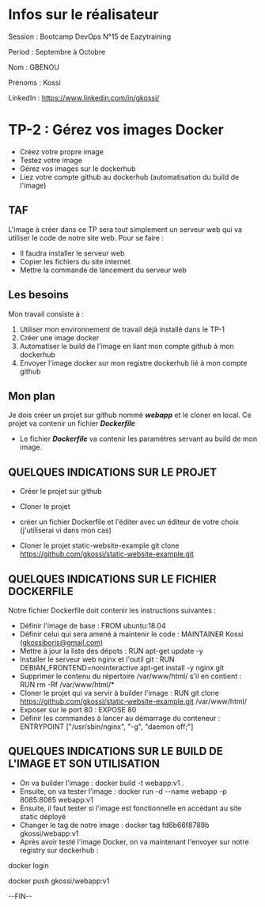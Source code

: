 # Infos sur le réalisateur
Session  : Bootcamp DevOps N°15 de Eazytraining

Period   : Septembre à Octobre

Nom      : GBENOU

Prénoms  : Kossi

LinkedIn : https://www.linkedin.com/in/gkossi/

# TP-2 : Gérez vos images Docker
- Créez votre propre image
- Testez votre image
- Gérez vos images sur le dockerhub
- Liez votre compte github au dockerhub (automatisation du build de l'image)

## TAF
L'image à créer dans ce TP sera tout simplement un serveur web qui va utiliser le code de notre site web.
Pour se faire :
- Il faudra installer le serveur web
- Copier les fichiers du site internet
- Mettre la commande de lancement du serveur web

## Les besoins
Mon travail consiste à :
1) Utiliser mon environnement de travail déjà installé dans le TP-1
2) Créer une image docker
3) Automatiser le build de l'image en liant mon compte github à mon dockerhub
4) Envoyer l'image docker sur mon registre dockerhub lié à mon compte github

## Mon plan
Je dois créer un projet sur github nommé ***webapp*** et le cloner en local. Ce projet va contenir un fichier ***Dockerfile***

- Le fichier ***Dockerfile*** va contenir les paramètres servant au build de mon image.

## QUELQUES INDICATIONS SUR LE PROJET
- Créer le projet sur github
- Cloner le projet 
- créer un fichier Dockerfile et l'éditer avec un éditeur de votre choix (j'utiliserai vi dans mon cas)

- Cloner le projet static-website-example
git clone https://github.com/gkossi/static-website-example.git

## QUELQUES INDICATIONS SUR LE FICHIER DOCKERFILE
Notre fichier Dockerfile doit contenir les instructions suivantes :
- Définir l'image de base : FROM ubuntu:18.04
- Définir celui qui sera amené à maintenir le code : MAINTAINER Kossi (gkossiboris@gmail.com)
- Mettre à jour la liste des dépots : RUN apt-get update -y
- Installer le serveur web nginx et l'outil git : RUN DEBIAN_FRONTEND=noninteractive apt-get install -y nginx git
- Supprimer le contenu du répertoire /var/www/html/ s'il en contient : RUN rm -Rf /var/www/html/*
- Cloner le projet qui va servir à builder l'image : RUN git clone https://github.com/gkossi/static-website-example.git /var/www/html/
- Exposer sur le port 80 : EXPOSE 80
- Définir les commandes à lancer au démarrage du conteneur : ENTRYPOINT ["/usr/sbin/nginx", "-g", "daemon off;"]

## QUELQUES INDICATIONS SUR LE BUILD DE L'IMAGE ET SON UTILISATION
- On va builder l'image : docker build -t webapp:v1 .
- Ensuite, on va tester l'image : docker run -d --name webapp -p 8085:8085 webapp:v1
- Ensuite, il faut tester si l'image est fonctionnelle en accédant au site static déployé
- Changer le tag de notre image : docker tag fd6b66f8789b gkossi/webapp:v1
- Après avoir testé l'image Docker, on va maintenant l'envoyer sur notre registry sur dockerhub :

docker login

docker push gkossi/webapp:v1

--FIN--







